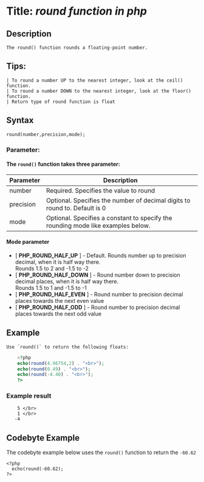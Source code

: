 # Title:     _round function in php_

## Description
    The round() function rounds a floating-point number.
    
## Tips:
    | To round a number UP to the nearest integer, look at the ceil() function.
    | To round a number DOWN to the nearest integer, look at the floor() function.
    | Return type of round function is float

##  Syntax
```pseudo
round(number,precision,mode);
```

### Parameter:

#### The `round()` function takes three parameter:

| Parameter | Description |
| ------ | ------ |
| number | Required. Specifies the value to round |
| precision | Optional. Specifies the number of decimal digits to round to. Default is 0 |
| mode | Optional. Specifies a constant to specify the rounding mode like examples below.|


#### Mode parameter

- [ **PHP_ROUND_HALF_UP** ] - Default. Rounds number up to precision decimal, when it is half way there. </br> Rounds 1.5 to 2 and -1.5 to -2
- [ **PHP_ROUND_HALF_DOWN** ] - Round number down to precision decimal places, when it is half way there. </br> Rounds 1.5 to 1 and -1.5 to -1
- [ **PHP_ROUND_HALF_EVEN** ] - Round number to precision decimal places towards the next even value
- [ **PHP_ROUND_HALF_ODD** ] - Round number to precision decimal places towards the next odd value

## Example
    Use `round()` to return the following floats:
    
```php
    <?php
    echo(round(4.96754,2) . "<br>");
    echo(round(0.49) . "<br>");
    echo(round(-4.40) . "<br>");
    ?>
```

### Example result
```shell
    5 </br>
    1 </br>
   -4
```

## Codebyte Example
The codebyte example below uses the `round()` function to return the `-60.62`

```codebyte/php
<?php
  echo(round(-60.62);
?>
```

